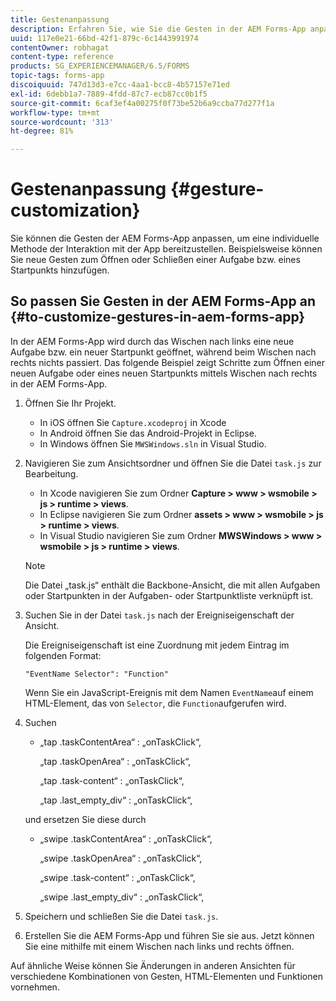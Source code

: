 ```yaml
---
title: Gestenanpassung
description: Erfahren Sie, wie Sie die Gesten in der AEM Forms-App anpassen. Sie können die Gesten anpassen, um eine unterschiedliche Methode zur Interaktion mit der Anwendung bereitzustellen.
uuid: 117e0e21-66bd-42f1-879c-6c1443991974
contentOwner: robhagat
content-type: reference
products: SG_EXPERIENCEMANAGER/6.5/FORMS
topic-tags: forms-app
discoiquuid: 747d13d3-e7cc-4aa1-bcc8-4b57157e71ed
exl-id: 6debb1a7-7889-4fdd-87c7-ecb87cc0b1f5
source-git-commit: 6caf3ef4a00275f0f73be52b6a9ccba77d277f1a
workflow-type: tm+mt
source-wordcount: '313'
ht-degree: 81%

---
```


# Gestenanpassung {#gesture-customization}

Sie können die Gesten der AEM Forms-App anpassen, um eine individuelle Methode der Interaktion mit der App bereitzustellen. Beispielsweise können Sie neue Gesten zum Öffnen oder Schließen einer Aufgabe bzw. eines Startpunkts hinzufügen.

## So passen Sie Gesten in der AEM Forms-App an {#to-customize-gestures-in-aem-forms-app}

In der AEM Forms-App wird durch das Wischen nach links eine neue Aufgabe bzw. ein neuer Startpunkt geöffnet, während beim Wischen nach rechts nichts passiert. Das folgende Beispiel zeigt Schritte zum Öffnen einer neuen Aufgabe oder eines neuen Startpunkts mittels Wischen nach rechts in der AEM Forms-App.

1. Öffnen Sie Ihr Projekt.

   * In iOS öffnen Sie `Capture.xcodeproj` in Xcode
   * In Android öffnen Sie das Android-Projekt in Eclipse.
   * In Windows öffnen Sie `MWSWindows.sln` in Visual Studio.

1. Navigieren Sie zum Ansichtsordner und öffnen Sie die Datei `task.js` zur Bearbeitung.

   * In Xcode navigieren Sie zum Ordner **Capture > www > wsmobile > js > runtime > views**.
   * In Eclipse navigieren Sie zum Ordner **assets > www > wsmobile > js > runtime > views**.
   * In Visual Studio navigieren Sie zum Ordner **MWSWindows > www > wsmobile > js > runtime > views**.

   >[!NOTE]
   >
   >Die Datei „task.js“ enthält die Backbone-Ansicht, die mit allen Aufgaben oder Startpunkten in der Aufgaben- oder Startpunktliste verknüpft ist.

1. Suchen Sie in der Datei `task.js` nach der Ereigniseigenschaft der Ansicht.

   Die Ereigniseigenschaft ist eine Zuordnung mit jedem Eintrag im folgenden Format:

   `"EventName Selector": "Function"`

   Wenn Sie ein JavaScript-Ereignis mit dem Namen `EventName`auf einem HTML-Element, das von `Selector`, die `Function`aufgerufen wird.

1. Suchen

   * „tap .taskContentArea“ : „onTaskClick“,

     „tap .taskOpenArea“ : „onTaskClick“,

     „tap .task-content“ : „onTaskClick“,

     „tap .last_empty_div“ : „onTaskClick“,

   und ersetzen Sie diese durch

   * „swipe .taskContentArea“ : „onTaskClick“,

     „swipe .taskOpenArea“ : „onTaskClick“,

     „swipe .task-content“ : „onTaskClick“,

     „swipe .last_empty_div“ : „onTaskClick“,

1. Speichern und schließen Sie die Datei `task.js`.
1. Erstellen Sie die AEM Forms-App und führen Sie sie aus. Jetzt können Sie eine mithilfe mit einem Wischen nach links und rechts öffnen.

Auf ähnliche Weise können Sie Änderungen in anderen Ansichten für verschiedene Kombinationen von Gesten, HTML-Elementen und Funktionen vornehmen.

